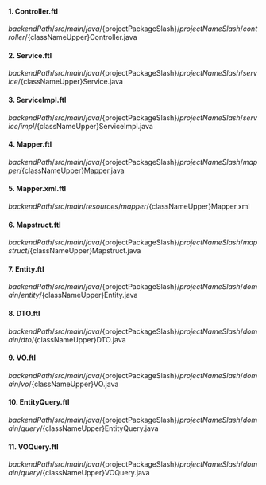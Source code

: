 #### 1. Controller.ftl

${backendPath}/src/main/java/${projectPackageSlash}/${projectNameSlash}/controller/${classNameUpper}Controller.java

#### 2. Service.ftl

${backendPath}/src/main/java/${projectPackageSlash}/${projectNameSlash}/service/${classNameUpper}Service.java

#### 3. ServiceImpl.ftl

${backendPath}/src/main/java/${projectPackageSlash}/${projectNameSlash}/service/impl/${classNameUpper}ServiceImpl.java

#### 4. Mapper.ftl

${backendPath}/src/main/java/${projectPackageSlash}/${projectNameSlash}/mapper/${classNameUpper}Mapper.java

#### 5. Mapper.xml.ftl

${backendPath}/src/main/resources/mapper/${classNameUpper}Mapper.xml

#### 6. Mapstruct.ftl

${backendPath}/src/main/java/${projectPackageSlash}/${projectNameSlash}/mapstruct/${classNameUpper}Mapstruct.java

#### 7. Entity.ftl

${backendPath}/src/main/java/${projectPackageSlash}/${projectNameSlash}/domain/entity/${classNameUpper}Entity.java

#### 8. DTO.ftl

${backendPath}/src/main/java/${projectPackageSlash}/${projectNameSlash}/domain/dto/${classNameUpper}DTO.java

#### 9. VO.ftl

${backendPath}/src/main/java/${projectPackageSlash}/${projectNameSlash}/domain/vo/${classNameUpper}VO.java

#### 10. EntityQuery.ftl

${backendPath}/src/main/java/${projectPackageSlash}/${projectNameSlash}/domain/query/${classNameUpper}EntityQuery.java

#### 11.  VOQuery.ftl

${backendPath}/src/main/java/${projectPackageSlash}/${projectNameSlash}/domain/query/${classNameUpper}VOQuery.java